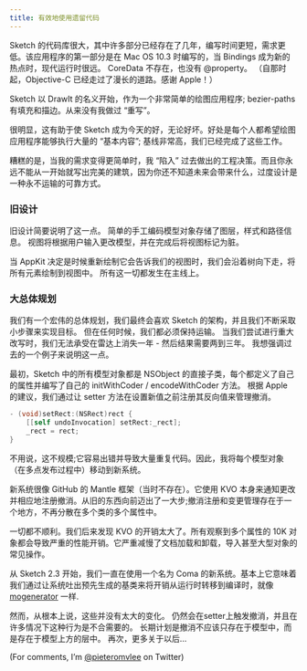 ```yaml
---
title: 有效地使用遗留代码
---
```


Sketch 的代码库很大，其中许多部分已经存在了几年，编写时间更短，需求更低。该应用程序的第一部分是在 Mac OS 10.3 时编写的，当 Bindings 成为新的热点时，现代运行时很远。 CoreData 不存在，也没有 @property。 （自那时起，Objective-C 已经走过了漫长的道路。感谢 Apple！）

Sketch 以 DrawIt 的名义开始，作为一个非常简单的绘图应用程序; bezier-paths 有填充和描边。从来没有我做过 “重写”。

很明显，这有助于使 Sketch 成为今天的好，无论好坏。好处是每个人都希望绘图应用程序能够执行大量的 “基本内容”; 基线非常高，我们已经完成了这些工作。

糟糕的是，当我的需求变得更简单时，我 “陷入” 过去做出的工程决策。而且你永远不能从一开始就写出完美的建筑，因为你还不知道未来会带来什么，过度设计是一种永不运输的可靠方式。

### 旧设计

旧设计简要说明了这一点。 简单的手工编码模型对象存储了图层，样式和路径信息。 视图将根据用户输入更改模型，并在完成后将视图标记为脏。

当 AppKit 决定是时候重新绘制它会告诉我们的视图时，我们会沿着树向下走，将所有元素绘制到视图中。 所有这一切都发生在主线上。

### 大总体规划

我们有一个宏伟的总体规划，我们最终会喜欢 Sketch 的架构，并且我们不断采取小步骤来实现目标。 但在任何时候，我们都必须保持运输。 当我们尝试进行重大改写时，我们无法承受在雷达上消失一年 - 然后结果需要两到三年。 我想强调过去的一个例子来说明这一点。

最初，Sketch 中的所有模型对象都是 NSObject 的直接子类，每个都定义了自己的属性并编写了自己的 initWithCoder / encodeWithCoder 方法。 根据 Apple 的建议，我们通过让 setter 方法在设置新值之前注册其反向值来管理撤消。

```objective-c
- (void)setRect:(NSRect)rect {
    [[self undoInvocation] setRect:_rect];
    _rect = rect;
}
```

不用说，这不规模;它容易出错并导致大量重复代码。因此，我将每个模型对象（在多点发布过程中）移动到新系统。

新系统很像 GitHub 的 Mantle 框架（当时不存在）。它使用 KVO 本身来通知更改并相应地注册撤消。从旧的东西向前迈出了一大步;撤消注册和变更管理存在于一个地方，不再分散在多个类的多个属性中。

一切都不顺利。我们后来发现 KVO 的开销太大了。所有观察到多个属性的 10K 对象都会导致严重的性能开销。它严重减慢了文档加载和卸载，导入甚至大型对象的常见操作。

从 Sketch 2.3 开始，我们一直在使用一个名为 Coma 的新系统。基本上它意味着我们通过让系统吐出预先生成的基类来将开销从运行时转移到编译时，就像 [mogenerator](https://github.com/rentzsch/mogenerator) 一样.

然而，从根本上说，这些并没有太大的变化。 仍然会在setter上触发撤消，并且在许多情况下这种行为是不合需要的。 长期计划是撤消不应该只存在于模型中，而是存在于模型上方的层中。 再次，更多关于以后...

(For comments, I’m [@pieteromvlee](https://twitter.com/pieteromvlee) on Twitter)